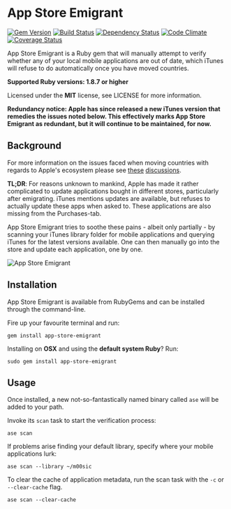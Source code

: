 # App Store Emigrant

[![Gem Version](https://img.shields.io/gem/v/app-store-emigrant.svg)](https://rubygems.org/gems/app-store-emigrant)
[![Build Status](https://img.shields.io/travis/timkurvers/app-store-emigrant.svg)](https://travis-ci.org/timkurvers/app-store-emigrant)
[![Dependency Status](https://img.shields.io/gemnasium/timkurvers/app-store-emigrant.svg)](https://gemnasium.com/timkurvers/app-store-emigrant)
[![Code Climate](https://img.shields.io/codeclimate/github/timkurvers/app-store-emigrant.svg)](https://codeclimate.com/github/timkurvers/app-store-emigrant)
[![Coverage Status](https://img.shields.io/coveralls/timkurvers/app-store-emigrant.svg)](https://coveralls.io/r/timkurvers/app-store-emigrant)

App Store Emigrant is a Ruby gem that will manually attempt to verify whether any of your local mobile applications are out of date, which iTunes will refuse to do automatically once you have moved countries.

**Supported Ruby versions: 1.8.7 or higher**

Licensed under the **MIT** license, see LICENSE for more information.

**Redundancy notice: Apple has since released a new iTunes version that remedies the issues noted below. This effectively marks App Store Emigrant as redundant, but it will continue to be maintained, for now.**


## Background

For more information on the issues faced when moving countries with regards to Apple's ecosystem please see [these](https://discussions.apple.com/thread/2443094) [discussions](https://discussions.apple.com/message/16273593).

**TL;DR**: For reasons unknown to mankind, Apple has made it rather complicated to update applications bought in different stores, particularly after emigrating. iTunes mentions updates are available, but refuses to actually update these apps when asked to. These applications are also missing from the Purchases-tab.

App Store Emigrant tries to soothe these pains - albeit only partially - by scanning your iTunes library folder for mobile applications and querying iTunes for the latest versions available. One can then manually go into the store and update each application, one by one.

![App Store Emigrant](http://office.moonsphere.net/app-store-emigrant.png?v2)


## Installation

App Store Emigrant is available from RubyGems and can be installed through the command-line.

Fire up your favourite terminal and run:

    gem install app-store-emigrant

Installing on **OSX** and using the **default system Ruby**? Run:

    sudo gem install app-store-emigrant


## Usage

Once installed, a new not-so-fantastically named binary called ```ase``` will be added to your path.

Invoke its ```scan``` task to start the verification process:

    ase scan

If problems arise finding your default library, specify where your mobile applications lurk:

    ase scan --library ~/m00sic

To clear the cache of application metadata, run the scan task with the ```-c``` or ```--clear-cache``` flag.

    ase scan --clear-cache
